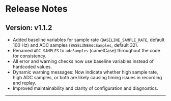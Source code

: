 # Release Notes

## Version: v1.1.2

- Added baseline variables for sample rate (`BASELINE_SAMPLE_RATE`, default 100 Hz) and ADC samples (`BASELINEAdcSamples`, default 32).
- Renamed `ADC_SAMPLES` to `adcSamples` (camelCase) throughout the code for consistency.
- All error and warning checks now use baseline variables instead of hardcoded values.
- Dynamic warning messages: Now indicate whether high sample rate, high ADC samples, or both are likely causing timing issues in recording and replay.
- Improved maintainability and clarity of configuration and diagnostics.

---
